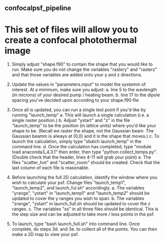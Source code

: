 ## confocalpsf_pipeline
# This set of files will allow you to create a confocal photothermal image


1. Simply adjust "shape.f90" to contain the shape that you would like to run. Make sure you do not change the variables "rastery" and "rasterz" and that those variables are added onto your y and z directions. 

2. Update the values in "parameters.input" to model the systemm of interest. At a minimum, make sure you adjust:
    a. line 5 to the wavlength (in microns) of your desired pump / heating beam.
    b. line 17 to the dipole spacing you've decided upon according to your shape.f90 file

3. Once all is updated, you can run a single test point if you'd like by running "launch_temp"
    a. This will launch a single calculation (i.e. a single raster position.)
    b. Adjust "ystart" and "z" in the file "launch_temp" to be the position (in lattice units) where you'd like your shape to be. (Recall we raster the shape, not the Gaussian beam. The Gaussian beamm is always at (0,0) and it is the shape that moves.)
    c. To launch the calculation, simply type "sbatch launch_temp" in the command line.
    d. Once the calculation has completed, type "module load anaconda3_4.3.1" then enter, then type "python collect_temps.py". (Double check that the header, lines 4-11 will grab your point)
    e. The files "scatter_hot" and "scatter_room" should be created. Check that the last column of each file is reasonable.

4. Before launching the full 2D calculation, identify the window where you wish to calculate your psf. Change files "launch_temp1", "launch_temp2", and launch_ful.sh" accordingly.
    a. The variables "yrange", "ystart" in "launch_temp1" and "launch_temp2" should be updated to cover the y ranges you wish to span. 
    b. The variables "zrange", "zstart" in launch_full.sh should be updated to cover the z ranges.
    c. The variables "ss" in all three files should be identical. This is the step size and can be adjusted to take more / less points in the psf.

5. To launch, type "bash launch_full.sh" into command line. Once complete, do steps 3d. and 3e. to collect all of the points. You can then make a 2D map to view your psf.
    
   

